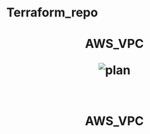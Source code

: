 # Terraform_repo

<h1 align="center">AWS_VPC
  
![plan](https://user-images.githubusercontent.com/26357600/185633379-f2fe0b1e-1a4c-474a-8fde-4685b8bd105c.png)</h1></br>
<h1 align="center">AWS_VPC</h1>


